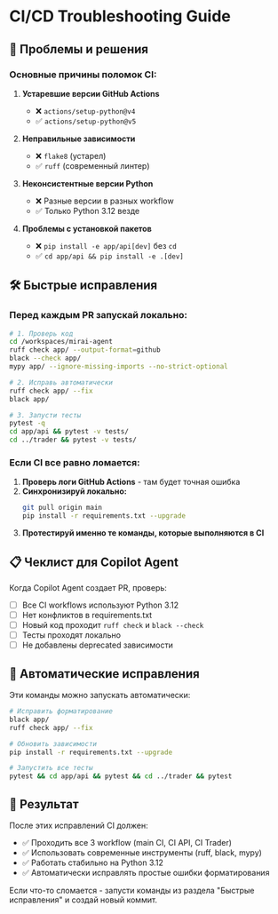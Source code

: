 # CI/CD Troubleshooting Guide

## 🚨 Проблемы и решения

### Основные причины поломок CI:

1. **Устаревшие версии GitHub Actions**
   - ❌ `actions/setup-python@v4` 
   - ✅ `actions/setup-python@v5`

2. **Неправильные зависимости**
   - ❌ `flake8` (устарел)
   - ✅ `ruff` (современный линтер)

3. **Неконсистентные версии Python**
   - ❌ Разные версии в разных workflow
   - ✅ Только Python 3.12 везде

4. **Проблемы с установкой пакетов**
   - ❌ `pip install -e app/api[dev]` без `cd`
   - ✅ `cd app/api && pip install -e .[dev]`

## 🛠️ Быстрые исправления

### Перед каждым PR запускай локально:

```bash
# 1. Проверь код
cd /workspaces/mirai-agent
ruff check app/ --output-format=github
black --check app/
mypy app/ --ignore-missing-imports --no-strict-optional

# 2. Исправь автоматически
ruff check app/ --fix
black app/

# 3. Запусти тесты
pytest -q
cd app/api && pytest -v tests/
cd ../trader && pytest -v tests/
```

### Если CI все равно ломается:

1. **Проверь логи GitHub Actions** - там будет точная ошибка
2. **Синхронизируй локально:**
   ```bash
   git pull origin main
   pip install -r requirements.txt --upgrade
   ```
3. **Протестируй именно те команды, которые выполняются в CI**

## 📋 Чеклист для Copilot Agent

Когда Copilot Agent создает PR, проверь:

- [ ] Все CI workflows используют Python 3.12
- [ ] Нет конфликтов в requirements.txt
- [ ] Новый код проходит `ruff check` и `black --check`
- [ ] Тесты проходят локально
- [ ] Не добавлены deprecated зависимости

## 🔄 Автоматические исправления

Эти команды можно запускать автоматически:

```bash
# Исправить форматирование
black app/
ruff check app/ --fix

# Обновить зависимости 
pip install -r requirements.txt --upgrade

# Запустить все тесты
pytest && cd app/api && pytest && cd ../trader && pytest
```

## 🚀 Результат

После этих исправлений CI должен:
- ✅ Проходить все 3 workflow (main CI, CI API, CI Trader)
- ✅ Использовать современные инструменты (ruff, black, mypy)
- ✅ Работать стабильно на Python 3.12
- ✅ Автоматически исправлять простые ошибки форматирования

Если что-то сломается - запусти команды из раздела "Быстрые исправления" и создай новый коммит.
